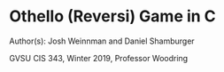 # Othello (Reversi) Game in C

Author(s): Josh Weinnman and Daniel Shamburger

GVSU CIS 343, Winter 2019, Professor Woodring